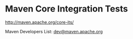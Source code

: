 Maven Core Integration Tests
========

<http://maven.apache.org/core-its/>

Maven Developers List: dev@maven.apache.org
